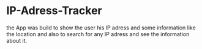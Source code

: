 # IP-Adress-Tracker 
the App was build to show the user his IP adress and some information like the location and also to search for any IP adress and see the information about it.
